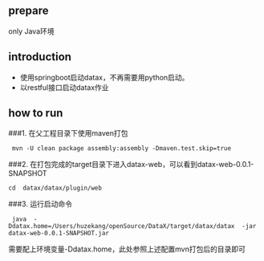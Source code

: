 ## prepare
only  Java环境

## introduction
- 使用springboot启动datax，不再需要用python启动。
- 以restful接口启动datax作业

## how to run
###1.   在父工程目录下使用maven打包
```
 mvn -U clean package assembly:assembly -Dmaven.test.skip=true 
```

###2. 在打包完成的target目录下进入datax-web，可以看到datax-web-0.0.1-SNAPSHOT
```
cd  datax/datax/plugin/web
```

###3.  运行启动命令
```
 java  -Ddatax.home=/Users/huzekang/openSource/DataX/target/datax/datax  -jar datax-web-0.0.1-SNAPSHOT.jar
```
需要配上环境变量-Ddatax.home，此处参照上述配置mvn打包后的目录即可